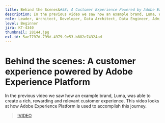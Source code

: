 ```yaml
---
title: Behind the Scenes&#58; A Customer Experience Powered by Adobe Experience Platform
description: In the previous video we saw how an example brand, Luma, was able to create a rich, rewarding and relevant customer experience. This video looks at how Adobe Experience Platform is used to accomplish this journey.
role: Leader, Architect, Developer, Data Architect, Data Engineer, Admin, User
level: Beginner
jira: KT-4340
thumbnail: 28144.jpg
exl-id: 5ae7707d-799d-4979-9e53-b882e74324ad
---
```

# Behind the scenes: A customer experience powered by Adobe Experience Platform

In the previous video we saw how an example brand, Luma, was able to create a rich, rewarding and relevant customer experience. This video looks at how Adobe Experience Platform is used to accomplish this journey.

>[!VIDEO](https://video.tv.adobe.com/v/28144?learn=on&enablevpops)

